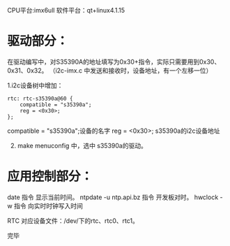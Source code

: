 CPU平台:imx6ull
软件平台：qt+linux4.1.15

# 驱动部分：
在驱动编写中，对S35390A的地址填写为0x30+指令，实际只需要用到0x30、0x31、0x32。 （i2c-imx.c 中发送和接收时，设备地址，有一个左移一位）

1.i2c设备树中增加：
```
rtc: rtc-s35390a@60 {
	compatible = "s35390a";
	reg = <0x30>;
};
```
compatible = "s35390a";设备的名字
reg = <0x30>; s35390a的i2c设备地址

2. make menuconfig 中，选中 s35390a的驱动。


# 应用控制部分：
date 指令 显示当前时间。
ntpdate -u ntp.api.bz 指令 开发板对时。
hwclock -w 指令 向实时时钟写入时间


RTC 对应设备文件：/dev/下的rtc、rtc0、rtc1。

完毕